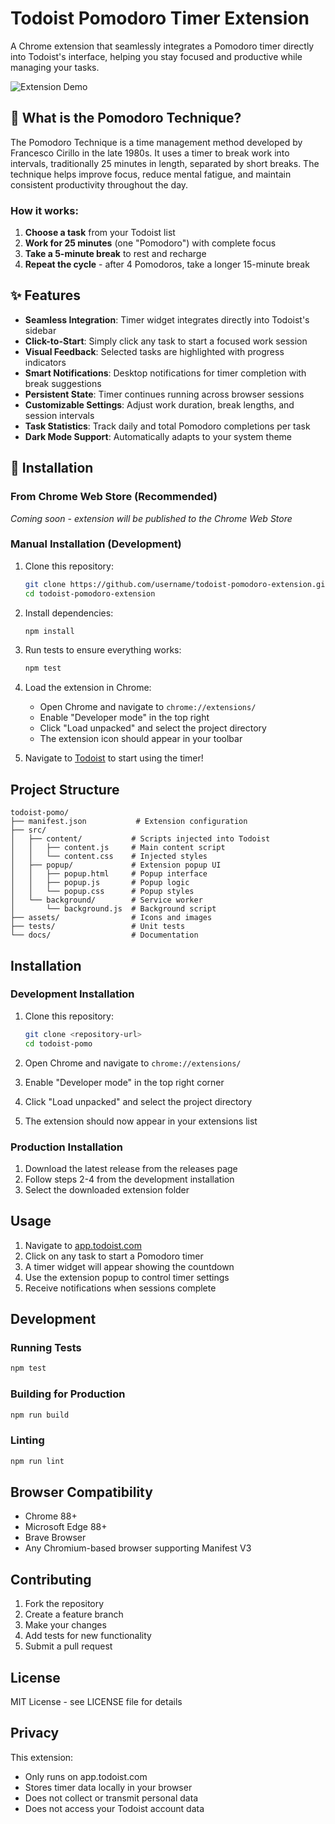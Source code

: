 # Todoist Pomodoro Timer Extension

A Chrome extension that seamlessly integrates a Pomodoro timer directly into Todoist's interface, helping you stay focused and productive while managing your tasks.

![Extension Demo](assets/icon128.png)

## 🍅 What is the Pomodoro Technique?

The Pomodoro Technique is a time management method developed by Francesco Cirillo in the late 1980s. It uses a timer to break work into intervals, traditionally 25 minutes in length, separated by short breaks. The technique helps improve focus, reduce mental fatigue, and maintain consistent productivity throughout the day.

### How it works:
1. **Choose a task** from your Todoist list
2. **Work for 25 minutes** (one "Pomodoro") with complete focus
3. **Take a 5-minute break** to rest and recharge
4. **Repeat the cycle** - after 4 Pomodoros, take a longer 15-minute break

## ✨ Features

- **Seamless Integration**: Timer widget integrates directly into Todoist's sidebar
- **Click-to-Start**: Simply click any task to start a focused work session
- **Visual Feedback**: Selected tasks are highlighted with progress indicators
- **Smart Notifications**: Desktop notifications for timer completion with break suggestions
- **Persistent State**: Timer continues running across browser sessions
- **Customizable Settings**: Adjust work duration, break lengths, and session intervals
- **Task Statistics**: Track daily and total Pomodoro completions per task
- **Dark Mode Support**: Automatically adapts to your system theme

## 🚀 Installation

### From Chrome Web Store (Recommended)
*Coming soon - extension will be published to the Chrome Web Store*

### Manual Installation (Development)
1. Clone this repository:
   ```bash
   git clone https://github.com/username/todoist-pomodoro-extension.git
   cd todoist-pomodoro-extension
   ```

2. Install dependencies:
   ```bash
   npm install
   ```

3. Run tests to ensure everything works:
   ```bash
   npm test
   ```

4. Load the extension in Chrome:
   - Open Chrome and navigate to `chrome://extensions/`
   - Enable "Developer mode" in the top right
   - Click "Load unpacked" and select the project directory
   - The extension icon should appear in your toolbar

5. Navigate to [Todoist](https://app.todoist.com) to start using the timer!

## Project Structure

```
todoist-pomo/
├── manifest.json           # Extension configuration
├── src/
│   ├── content/           # Scripts injected into Todoist
│   │   ├── content.js     # Main content script
│   │   └── content.css    # Injected styles
│   ├── popup/             # Extension popup UI
│   │   ├── popup.html     # Popup interface
│   │   ├── popup.js       # Popup logic
│   │   └── popup.css      # Popup styles
│   └── background/        # Service worker
│       └── background.js  # Background script
├── assets/                # Icons and images
├── tests/                 # Unit tests
└── docs/                  # Documentation
```

## Installation

### Development Installation

1. Clone this repository:
   ```bash
   git clone <repository-url>
   cd todoist-pomo
   ```

2. Open Chrome and navigate to `chrome://extensions/`

3. Enable "Developer mode" in the top right corner

4. Click "Load unpacked" and select the project directory

5. The extension should now appear in your extensions list

### Production Installation

1. Download the latest release from the releases page
2. Follow steps 2-4 from the development installation
3. Select the downloaded extension folder

## Usage

1. Navigate to [app.todoist.com](https://app.todoist.com)
2. Click on any task to start a Pomodoro timer
3. A timer widget will appear showing the countdown
4. Use the extension popup to control timer settings
5. Receive notifications when sessions complete

## Development

### Running Tests

```bash
npm test
```

### Building for Production

```bash
npm run build
```

### Linting

```bash
npm run lint
```

## Browser Compatibility

- Chrome 88+
- Microsoft Edge 88+
- Brave Browser
- Any Chromium-based browser supporting Manifest V3

## Contributing

1. Fork the repository
2. Create a feature branch
3. Make your changes
4. Add tests for new functionality
5. Submit a pull request

## License

MIT License - see LICENSE file for details

## Privacy

This extension:
- Only runs on app.todoist.com
- Stores timer data locally in your browser
- Does not collect or transmit personal data
- Does not access your Todoist account data